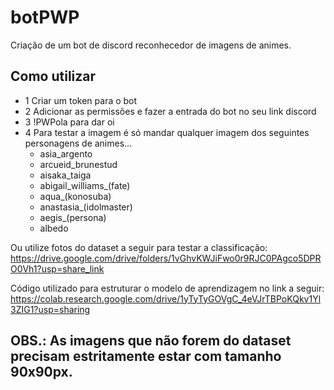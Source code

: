 # botPWP
Criação de um bot de discord reconhecedor de imagens de animes.

## Como utilizar
- 1 Criar um token para o bot
- 2 Adicionar as permissões e fazer a entrada do bot no seu link discord
- 3 !PWPola para dar oi
- 4 Para testar a imagem é só mandar qualquer imagem dos seguintes personagens de animes...
  * asia_argento
  * arcueid_brunestud
  * aisaka_taiga
  * abigail_williams_(fate)
  * aqua_(konosuba)
  * anastasia_(idolmaster)
  * aegis_(persona)
  * albedo

 Ou utilize fotos do dataset a seguir para testar a classificação:
 https://drive.google.com/drive/folders/1vGhvKWJiFwo0r9RJC0PAgco5DPRO0Vh1?usp=share_link
 
 Código utilizado para estruturar o modelo de aprendizagem no link a seguir:
 https://colab.research.google.com/drive/1yTyTyGOVgC_4eVJrTBPoKQkv1Yl3ZIG1?usp=sharing
 
 ## OBS.: As imagens que não forem do dataset precisam estritamente estar com tamanho 90x90px.
